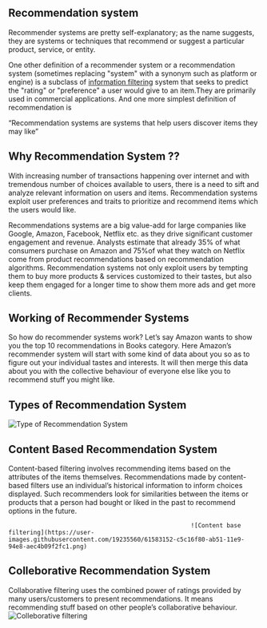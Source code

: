 ## Recommendation system
Recommender systems are pretty self-explanatory; as the name suggests, they are systems or techniques that recommend or suggest a particular product, service, or entity.

One other definition of a recommender system or a recommendation system (sometimes replacing "system" with a synonym such as platform or engine) is a subclass of [information filtering](https://en.wikipedia.org/wiki/Information_filtering_system) system that seeks to predict the "rating" or "preference" a user would give to an item.They are primarily used in commercial applications.
And one more simplest definition of recommendation is 

“Recommendation systems are systems that help users discover items they may like”


## Why Recommendation System ??
With increasing number of transactions happening over internet and with tremendous number of choices available to users, there is a need to sift and analyze relevant information on users and items. Recommendation systems exploit user preferences and traits to prioritize and recommend items which the users would like.

Recommendations systems are a big value-add for large companies like Google, Amazon, Facebook, Netflix etc. as they drive significant customer engagement and revenue. Analysts estimate that already 35% of what consumers purchase on Amazon and 75%of what they watch on Netflix come from product recommendations based on recommendation algorithms. Recommendation systems not only exploit users by tempting them to buy more products & services customized to their tastes, but also keep them engaged for a longer time to show them more ads and get more clients.
## Working of Recommender Systems
So how do recommender systems work? Let’s say Amazon wants to show you the top 10 recommendations in Books category. Here Amazon’s recommender system will start with some kind of data about you so as to figure out your individual tastes and interests. It will then merge this data about you with the collective behaviour of everyone else like you to recommend stuff you might like.
## Types of Recommendation System
 
 ![Type of Recommendation System](https://user-images.githubusercontent.com/19235560/61583026-e8eb1f80-ab4f-11e9-9f3b-0c827141a14f.png)

## Content Based Recommendation System
Content-based filtering involves recommending items based on the attributes of the items themselves. Recommendations made by content-based filters use an individual’s historical information to inform choices displayed. Such recommenders look for similarities between the items or products that a person had bought or liked in the past to recommend options in the future.

                                                       ![Content base filtering](https://user-images.githubusercontent.com/19235560/61583152-c5c16f80-ab51-11e9-94e8-aec4b09f2fc1.png)
## Colleborative Recommendation System

Collaborative filtering uses the combined power of ratings provided by many users/customers to present recommendations. It means recommending stuff based on other people’s collaborative behaviour.
![Colleborative filtering](https://user-images.githubusercontent.com/19235560/61583125-64010580-ab51-11e9-848d-b44f1331837c.png)
